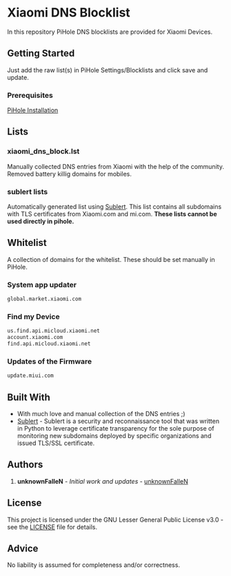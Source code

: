 # Xiaomi DNS Blocklist

In this repository PiHole DNS blocklists are provided for Xiaomi Devices.

## Getting Started

Just add the raw list(s) in PiHole Settings/Blocklists and click save and update.

### Prerequisites

[PiHole Installation](https://docs.pi-hole.net/main/basic-install/)

## Lists

### xiaomi_dns_block.lst

Manually collected DNS entries from Xiaomi  with the help of the community. Removed battery killig domains for mobiles.

### sublert lists

Automatically generated list using [Sublert](https://github.com/yassineaboukir/sublert). This list contains all subdomains with TLS certificates from Xiaomi.com and mi.com. **These lists cannot be used directly in pihole.**

## Whitelist

A collection of domains for the whitelist. These should be set manually in PiHole.

### System app updater

```html
global.market.xiaomi.com
```

### Find my Device

```html
us.find.api.micloud.xiaomi.net
account.xiaomi.com
find.api.micloud.xiaomi.net
```

### Updates of the Firmware

```html
update.miui.com
```

## Built With

- With much love and manual collection of the DNS entries  ;)
- [Sublert](https://github.com/yassineaboukir/sublert) - Sublert is a security and reconnaissance tool that was written in Python to leverage certificate transparency for the sole purpose of monitoring new subdomains deployed by specific organizations and issued TLS/SSL certificate.

## Authors

1. **unknownFalleN** - *Initial work and updates* - [unknownFalleN](https://github.com/unknownFalleN)

## License

This project is licensed under the GNU Lesser General Public License v3.0 - see the [LICENSE](https://github.com/unknownFalleN/xiaomi-dns-blocklist/blob/master/LICENSE) file for details.

## Advice

No liability is assumed for completeness and/or correctness.
